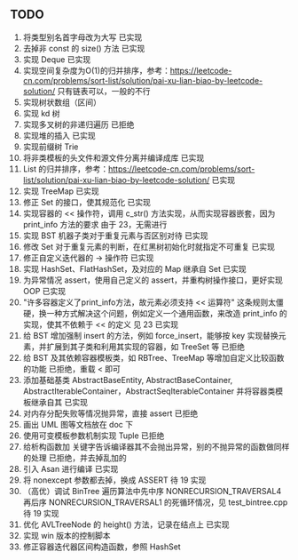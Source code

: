 <!--
 * @Author: SourDumplings
 * @Date: 2022-12-01 18:11:08
 * @Link: https://github.com/SourDumplings/
 * @Email: changzheng300@foxmail.com
 * @Description: 
-->


## TODO
1. 将类型别名首字母改为大写
已实现
2. 去掉非 const 的 size() 方法
已实现
3. 实现 Deque
已实现
4. 实现空间复杂度为O(1)的归并排序，参考：https://leetcode-cn.com/problems/sort-list/solution/pai-xu-lian-biao-by-leetcode-solution/
只有链表可以，一般的不行
5. 实现树状数组（区间）
6. 实现 kd 树
7. 实现多叉树的非递归遍历
已拒绝
8. 实现堆的插入
已实现
9. 实现前缀树 Trie
10. 将非类模板的头文件和源文件分离并编译成库
已实现
11. List 的归并排序，参考：https://leetcode-cn.com/problems/sort-list/solution/pai-xu-lian-biao-by-leetcode-solution/
已实现
12. 实现 TreeMap
已实现
13. 修正 Set 的接口，使其规范化
已实现
14. 实现容器的 << 操作符，调用 c_str() 方法实现，从而实现容器嵌套，因为 print_info 方法的要求
由于 23，无需进行
15. 实现 BST 机器子类对于重复元素与否区别对待
已实现
16. 修改 Set 对于重复元素的判断，在红黑树初始化时就指定不可重复
已实现
17. 修正自定义迭代器的 -> 操作符
已实现
18. 实现 HashSet、FlatHashSet，及对应的 Map 继承自 Set
已实现
19. 为异常情况 assert，使用自己定义的 assert，并重构树操作接口，更好实现 OOP
已实现
20. "许多容器定义了print_info方法，故元素必须支持 << 运算符" 这条规则太僵硬，换一种方式解决这个问题，例如定义一个通用函数，来改造 print_info 的实现，使其不依赖于 << 的定义
见 23 已实现
21. 给 BST 增加强制 insert 的方法，例如 force_insert，能够按 key 实现替换元素，并扩展到其子类和利用其实现的容器，如 TreeSet 等
已拒绝
22. 给 BST 及其依赖容器模板类，如 RBTree、TreeMap 等增加自定义比较函数的功能
已拒绝，重载 < 即可
23. 添加基础基类 AbstractBaseEntity, AbstractBaseContainer, AbstractIterableContainer，AbstractSeqIterableContainer 并将容器类模板继承自其
已实现
24. 对内存分配失败等情况抛异常，直接 assert
已拒绝
25. 画出 UML 图等文档放在 doc 下
26. 使用可变模板参数机制实现 Tuple
已拒绝
27. 给析构函数加 关键字告诉编译器其不会抛出异常，别的不抛异常的函数做同样的处理
已拒绝，并去掉乱加的
28. 引入 Asan 进行编译
已实现
29. 将 nonexcept 参数都去掉，换成 ASSERT
待 19 实现
30. （高优）调试 BinTree 遍历算法中先中序 NONRECURSION_TRAVERSAL4 再后序 NONRECURSION_TRAVERSAL1 的死循环情况，见 test_bintree.cpp
待 19 实现
31. 优化 AVLTreeNode 的 height() 方法，记录在结点上
已实现
32. 实现 win 版本的控制脚本
33. 修正容器迭代器区间构造函数，参照 HashSet